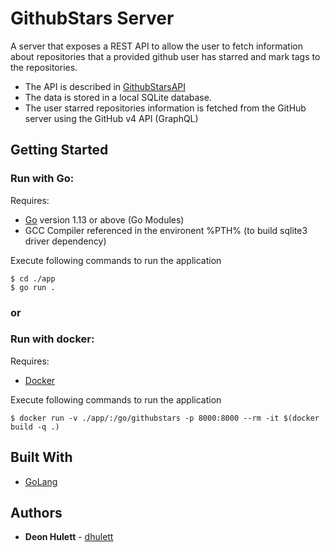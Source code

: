 # GithubStars Server

A server that exposes a REST API to allow the user to fetch information about repositories that a provided github user has starred and mark tags to the repositories.

- The API is described in [GithubStarsAPI](GithubStarsAPI.md)
- The data is stored in a local SQLite database.
- The user starred repositories information is fetched from the GitHub server using the GitHub v4 API (GraphQL)

## Getting Started

### Run with Go:

Requires:
+ [Go](https://golang.org/) version 1.13 or above (Go Modules)
+ GCC Compiler referenced in the environent %PTH% (to build sqlite3 driver dependency)

Execute following commands to run the application
```shell
$ cd ./app
$ go run .
```

### or

### Run with docker:

Requires:
+ [Docker](https://www.docker.com/)

Execute following commands to run the application
```shell
$ docker run -v ./app/:/go/githubstars -p 8000:8000 --rm -it $(docker build -q .)
```

## Built With

+ [GoLang](https://golang.org/)

## Authors

* **Deon Hulett** - [dhulett](https://github.com/dhulett)
